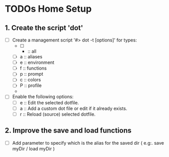 # TODOs Home Setup

## 1. Create the script 'dot'

* [ ] Create a management script '#> dot -t <type> [options]' for types:
    * [ ] * :: all
    * [ ] a :: aliases
    * [ ] e :: environment
    * [ ] f :: functions
    * [ ] p :: prompt
    * [ ] c :: colors
    * [ ] P :: profile
    * 
* [ ] Enable the following options:
    * [ ] e :: Edit the selected dotfile.
    * [ ] a :: Add a custom dot file or edit if it already exists.
    * [ ] r :: Reload (source) selected dotfile.
    
## 2. Improve the save and load functions

* [ ] Add parameter to specify which is the alias for the saved dir ( e.g:. save myDir / load myDir )


